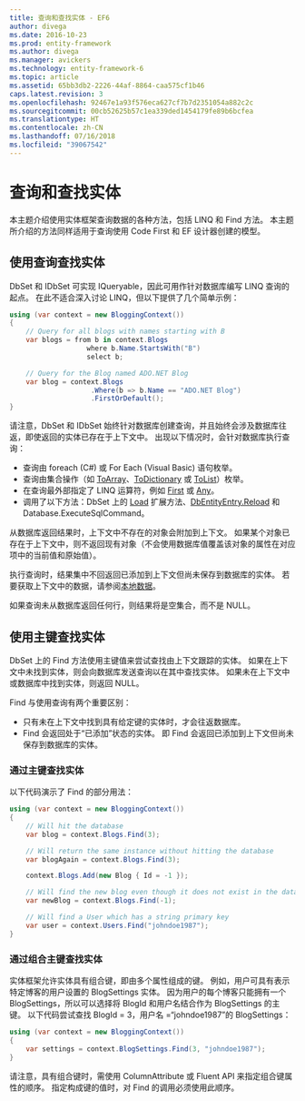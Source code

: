 ```yaml
---
title: 查询和查找实体 - EF6
author: divega
ms.date: 2016-10-23
ms.prod: entity-framework
ms.author: divega
ms.manager: avickers
ms.technology: entity-framework-6
ms.topic: article
ms.assetid: 65bb3db2-2226-44af-8864-caa575cf1b46
caps.latest.revision: 3
ms.openlocfilehash: 92467e1a93f576eca627cf7b7d2351054a882c2c
ms.sourcegitcommit: 00cb52625b57c1ea339ded1454179fe89b6bcfea
ms.translationtype: HT
ms.contentlocale: zh-CN
ms.lasthandoff: 07/16/2018
ms.locfileid: "39067542"
---
```

# <a name="querying-and-finding-entities"></a>查询和查找实体
本主题介绍使用实体框架查询数据的各种方法，包括 LINQ 和 Find 方法。 本主题所介绍的方法同样适用于查询使用 Code First 和 EF 设计器创建的模型。  

## <a name="finding-entities-using-a-query"></a>使用查询查找实体  

DbSet 和 IDbSet 可实现 IQueryable，因此可用作针对数据库编写 LINQ 查询的起点。 在此不适合深入讨论 LINQ，但以下提供了几个简单示例：  

``` csharp
using (var context = new BloggingContext())
{
    // Query for all blogs with names starting with B
    var blogs = from b in context.Blogs
                   where b.Name.StartsWith("B")
                   select b;

    // Query for the Blog named ADO.NET Blog
    var blog = context.Blogs
                    .Where(b => b.Name == "ADO.NET Blog")
                    .FirstOrDefault();
}
```  

请注意，DbSet 和 IDbSet 始终针对数据库创建查询，并且始终会涉及数据库往返，即使返回的实体已存在于上下文中。 出现以下情况时，会针对数据库执行查询：  

- 查询由 foreach (C#) 或 For Each (Visual Basic) 语句枚举。  
- 查询由集合操作（如 [ToArray](https://msdn.microsoft.com/library/bb298736)、[ToDictionary](https://msdn.microsoft.com/library/system.linq.enumerable.todictionary) 或 [ToList](https://msdn.microsoft.com/library/bb342261)）枚举。  
- 在查询最外部指定了 LINQ 运算符，例如 [First](https://msdn.microsoft.com/library/bb291976) 或 [Any](https://msdn.microsoft.com/library/bb337697)。  
- 调用了以下方法：DbSet 上的 [Load](https://msdn.microsoft.com/library/system.data.entity.dbextensions.load) 扩展方法、[DbEntityEntry.Reload](https://msdn.microsoft.com/library/system.data.entity.infrastructure.dbentityentry.reload.aspx) 和 Database.ExecuteSqlCommand。  

从数据库返回结果时，上下文中不存在的对象会附加到上下文。 如果某个对象已存在于上下文中，则不返回现有对象（不会使用数据库值覆盖该对象的属性在对应项中的当前值和原始值）。  

执行查询时，结果集中不回返回已添加到上下文但尚未保存到数据库的实体。 若要获取上下文中的数据，请参阅[本地数据](~/ef6/querying/local-data.md)。  

如果查询未从数据库返回任何行，则结果将是空集合，而不是 NULL。  

## <a name="finding-entities-using-primary-keys"></a>使用主键查找实体  

DbSet 上的 Find 方法使用主键值来尝试查找由上下文跟踪的实体。 如果在上下文中未找到实体，则会向数据库发送查询以在其中查找实体。 如果未在上下文中或数据库中找到实体，则返回 NULL。  

Find 与使用查询有两个重要区别：  

- 只有未在上下文中找到具有给定键的实体时，才会往返数据库。  
- Find 会返回处于“已添加”状态的实体。 即 Find 会返回已添加到上下文但尚未保存到数据库的实体。  
### <a name="finding-an-entity-by-primary-key"></a>通过主键查找实体  

以下代码演示了 Find 的部分用法：  

``` csharp
using (var context = new BloggingContext())
{
    // Will hit the database
    var blog = context.Blogs.Find(3);

    // Will return the same instance without hitting the database
    var blogAgain = context.Blogs.Find(3);

    context.Blogs.Add(new Blog { Id = -1 });

    // Will find the new blog even though it does not exist in the database
    var newBlog = context.Blogs.Find(-1);

    // Will find a User which has a string primary key
    var user = context.Users.Find("johndoe1987");
}
```  

### <a name="finding-an-entity-by-composite-primary-key"></a>通过组合主键查找实体  

实体框架允许实体具有组合键，即由多个属性组成的键。 例如，用户可具有表示特定博客的用户设置的 BlogSettings 实体。 因为用户的每个博客只能拥有一个 BlogSettings，所以可以选择将 BlogId 和用户名结合作为 BlogSettings 的主键。 以下代码尝试查找 BlogId = 3，用户名 =“johndoe1987”的 BlogSettings：  

``` csharp  
using (var context = new BloggingContext())
{
    var settings = context.BlogSettings.Find(3, "johndoe1987");
}
```  

请注意，具有组合键时，需使用 ColumnAttribute 或 Fluent API 来指定组合键属性的顺序。 指定构成键的值时，对 Find 的调用必须使用此顺序。  
